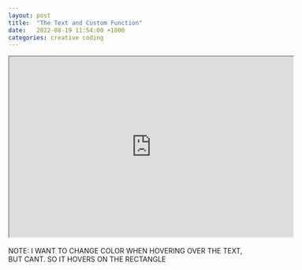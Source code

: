 ```yaml
---
layout: post
title:  "The Text and Custom Function"
date:   2022-08-19 11:54:00 +1000
categories: creative coding
---
```


<div align ="center">
  <iframe width="576" height="366" src="https://editor.p5js.org/reilivia/full/HubEo-yfq"></iframe>
</div>
<br>
 NOTE: I WANT TO CHANGE COLOR WHEN HOVERING OVER THE TEXT, BUT CANT. SO IT HOVERS ON THE RECTANGLE
 
[hoverrectangle]:https://editor.p5js.org/akroll/sketches/Hk7hFslhX